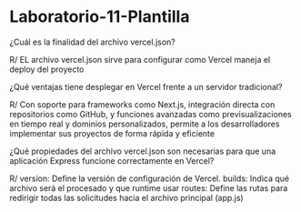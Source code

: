 # Laboratorio-11-Plantilla

¿Cuál es la finalidad del archivo vercel.json?

R/ EL archivo vercel.json sirve para configurar como Vercel maneja el deploy del proyecto

¿Qué ventajas tiene desplegar en Vercel frente a un servidor tradicional?

R/ Con soporte para frameworks como Next.js, integración directa con repositorios como GitHub, y funciones avanzadas como previsualizaciones en tiempo real y dominios personalizados, permite a los desarrolladores implementar sus proyectos de forma rápida y eficiente

¿Qué propiedades del archivo vercel.json son necesarias para que una aplicación Express funcione correctamente en Vercel?

R/  version: Define la versión de configuración de Vercel.
    builds: Indica qué archivo será el procesado y que runtime usar
    routes: Define las rutas para redirigir todas las solicitudes hacia el archivo principal (app.js)

